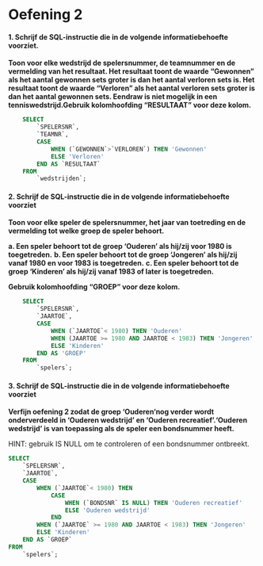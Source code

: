 # Oefening 2

#### 1. Schrijf de SQL-instructie die in de volgende informatiebehoefte voorziet.

**Toon voor elke wedstrijd de spelersnummer, de teamnummer en de vermelding van het resultaat. Het resultaat toont de waarde “Gewonnen” als het aantal gewonnen sets groter is dan het aantal verloren sets is. Het resultaat toont de waarde “Verloren” als het aantal verloren sets groter is dan het aantal gewonnen sets. Eendraw is niet mogelijk in een tenniswedstrijd.Gebruik kolomhoofding “RESULTAAT” voor deze kolom.**

```sql
    SELECT
        `SPELERSNR`,
        `TEAMNR`,
        CASE
            WHEN (`GEWONNEN`>`VERLOREN`) THEN 'Gewonnen'
            ELSE 'Verloren'
        END AS `RESULTAAT`
    FROM
        `wedstrijden`;
```

#### 2. Schrijf de SQL-instructie die in de volgende informatiebehoefte voorziet

**Toon voor elke speler de spelersnummer, het jaar van toetreding en de vermelding tot welke groep de speler behoort.**

**a. Een speler behoort tot de groep ‘Ouderen’ als hij/zij voor 1980 is toegetreden.**
**b. Een speler behoort tot de groep ‘Jongeren’ als hij/zij vanaf 1980 en voor 1983 is toegetreden.**
**c. Een speler behoort tot de groep ‘Kinderen’ als hij/zij vanaf 1983 of later is toegetreden.**

**Gebruik kolomhoofding “GROEP” voor deze kolom.**

```sql
    SELECT
        `SPELERSNR`,
        `JAARTOE`,
        CASE
            WHEN (`JAARTOE`< 1980) THEN 'Ouderen'
            WHEN (JAARTOE >= 1980 AND JAARTOE < 1983) THEN 'Jongeren'
            ELSE 'Kinderen'
        END AS 'GROEP'
    FROM
        `spelers`;
```
#### 3. Schrijf de SQL-instructie die in de volgende informatiebehoefte voorziet

**Verfijn oefening 2 zodat de groep ‘Ouderen‘nog verder wordt onderverdeeld in ‘Ouderen wedstrijd’ en ‘Ouderen recreatief’.‘Ouderen wedstrijd’ is van toepassing als de speler een bondsnummer heeft.**

HINT: gebruik IS NULL om te controleren of een bondsnummer ontbreekt.

```sql
SELECT
    `SPELERSNR`,
    `JAARTOE`,
    CASE
        WHEN (`JAARTOE`< 1980) THEN
            CASE
                WHEN (`BONDSNR` IS NULL) THEN 'Ouderen recreatief'
                ELSE 'Ouderen wedstrijd'
            END
        WHEN (`JAARTOE` >= 1980 AND JAARTOE < 1983) THEN 'Jongeren'
        ELSE 'Kinderen'
    END AS `GROEP`
FROM
    `spelers`;
```
